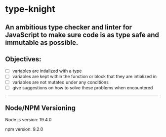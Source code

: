 # type-knight
An ambitious type checker and linter for JavaScript to make sure code is as type safe and immutable as possible.
---
## Objectives:
- [ ] variables are intialized with a type
- [ ] variables are kept within the function or block that they are intialized in
- [ ] variables are not mutated under any conditions
- [ ] give suggestions on how to solve these problems when encountered
---
## Node/NPM Versioning
Node.js version: 19.4.0

npm version: 9.2.0
